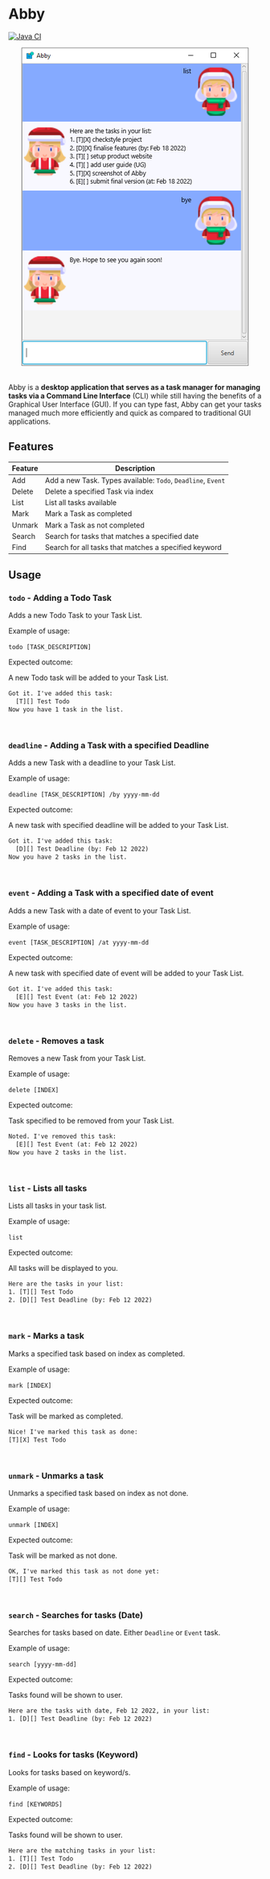 # Abby

[![Java CI](https://github.com/domlimm/ip/actions/workflows/gradle.yml/badge.svg)](https://github.com/domlimm/ip/actions/workflows/gradle.yml)

<div align="center">
    <img src="https://raw.githubusercontent.com/domlimm/ip/master/docs/Ui.png" />
</div>

<br>

Abby is a <b>desktop application that serves as a task manager for managing tasks via a Command Line Interface</b>
(CLI) while still having the benefits of a Graphical User Interface (GUI).
If you can type fast, Abby can get your tasks managed much more efficiently and quick as compared to
traditional GUI applications.

## Features

| Feature | Description                                                   |
|---------|---------------------------------------------------------------|
| Add     | Add a new Task. Types available: `Todo`, `Deadline`, `Event`  |
| Delete  | Delete a specified Task via index                             |
| List    | List all tasks available                                      |
| Mark    | Mark a Task as completed                                      |
| Unmark  | Mark a Task as not completed                                  |
| Search  | Search for tasks that matches a specified date                |
| Find    | Search for all tasks that matches a specified keyword         |

## Usage

### `todo` - Adding a Todo Task

Adds a new Todo Task to your Task List.

Example of usage: 

`todo [TASK_DESCRIPTION]`

Expected outcome:

A new Todo task will be added to your Task List.

```
Got it. I've added this task:
  [T][] Test Todo
Now you have 1 task in the list.
```

<br>

### `deadline` - Adding a Task with a specified Deadline

Adds a new Task with a deadline to your Task List.

Example of usage:

`deadline [TASK_DESCRIPTION] /by yyyy-mm-dd`

Expected outcome:

A new task with specified deadline will be added to your Task List.

```
Got it. I've added this task:
  [D][] Test Deadline (by: Feb 12 2022)
Now you have 2 tasks in the list.
```

<br>

### `event` - Adding a Task with a specified date of event

Adds a new Task with a date of event to your Task List.

Example of usage:

`event [TASK_DESCRIPTION] /at yyyy-mm-dd`

Expected outcome:

A new task with specified date of event will be added to your Task List.

```
Got it. I've added this task:
  [E][] Test Event (at: Feb 12 2022)
Now you have 3 tasks in the list.
```

<br>

### `delete` - Removes a task

Removes a new Task from your Task List.

Example of usage:

`delete [INDEX]`

Expected outcome:

Task specified to be removed from your Task List.

```
Noted. I've removed this task:
  [E][] Test Event (at: Feb 12 2022)
Now you have 2 tasks in the list.
```

<br>

### `list` - Lists all tasks

Lists all tasks in your task list.

Example of usage:

`list`

Expected outcome:

All tasks will be displayed to you.

```
Here are the tasks in your list:
1. [T][] Test Todo
2. [D][] Test Deadline (by: Feb 12 2022)
```

<br>

### `mark` - Marks a task

Marks a specified task based on index as completed.

Example of usage:

`mark [INDEX]`

Expected outcome:

Task will be marked as completed.

```
Nice! I've marked this task as done:
[T][X] Test Todo
```

<br>

### `unmark` - Unmarks a task

Unmarks a specified task based on index as not done.

Example of usage:

`unmark [INDEX]`

Expected outcome:

Task will be marked as not done.

```
OK, I've marked this task as not done yet:
[T][] Test Todo
```

<br>

### `search` - Searches for tasks (Date)

Searches for tasks based on date. Either `Deadline` or `Event` task.

Example of usage:

`search [yyyy-mm-dd]`

Expected outcome:

Tasks found will be shown to user.

```
Here are the tasks with date, Feb 12 2022, in your list:
1. [D][] Test Deadline (by: Feb 12 2022)
```

<br>

### `find` - Looks for tasks (Keyword)

Looks for tasks based on keyword/s.

Example of usage:

`find [KEYWORDS]`

Expected outcome:

Tasks found will be shown to user.

```
Here are the matching tasks in your list:
1. [T][] Test Todo
2. [D][] Test Deadline (by: Feb 12 2022)
```

<br>
